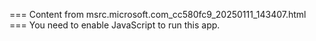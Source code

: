 === Content from msrc.microsoft.com_cc580fc9_20250111_143407.html ===
You need to enable JavaScript to run this app.
